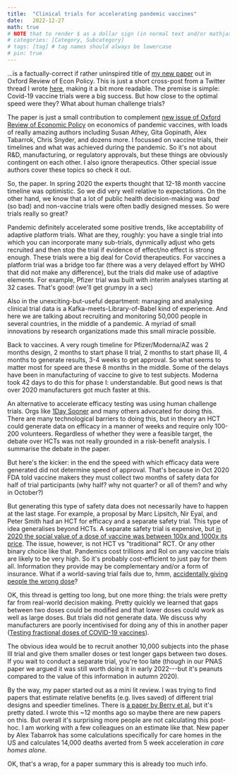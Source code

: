 ```yaml
---
title:  "Clinical trials for accelerating pandemic vaccines"
date:   2022-12-27
math: true 
# NOTE that to render $ as a dollar sign (in normal text and/or mathjax), you need to precede it with a double backslash: \\$
# categories: [Category, Subcategory]
# tags: [tag] # tag names should always be lowercase
# pin: true
---
```


...is a factually-correct if rather uninspired title of [my new paper](https://academic.oup.com/oxrep/article/38/4/797/6896151) out in Oxford Review of Econ Policy. This is just a short cross-post from a Twitter thread I wrote [here](https://twitter.com/vientsek/status/1606593208842059779), making it a bit more readable. The premise is simple: Covid-19 vaccine trials were a big success. But how close to the optimal speed were they? What about human challenge trials? 

The paper is just a small contribution to complement [new issue of Oxford Review of Economic Policy](https://academic.oup.com/oxrep/issue/38/4?browseBy=volume) on economics of pandemic vaccines, with loads of really amazing authors including Susan Athey, Gita Gopinath, Alex Tabarrok, Chris Snyder, and dozens more. I focussed on vaccine trials, their timelines and what was achieved during the pandemic. So it's not about R&D, manufacturing, or regulatory approvals, but these things are obviously contingent on each other. I also ignore therapeutics. Other special issue authors cover these topics so check it out.

So, the paper. In spring 2020 the experts thought that 12-18 month vaccine timeline was optimistic. So we did very well relative to expectations. On the other hand, we know that a lot of public health decision-making was _bad_ (so bad) and non-vaccine trials were often badly designed messes. So were trials really so great?

Pandemic definitely accelerated some positive trends, like acceptability of adaptive platform trials. What are they, roughly: you have a single trial into which you can incorporate many sub-trials, dynmically adjust who gets recruited and then stop the trial if evidence of effect/no effect is strong enough. These trials were a big deal for Covid therapeutics. For vaccines a platform trial was a bridge too far (there was a very delayed effort by WHO that did not make any difference), but the trials did make use of adaptive elements. For example, Pfizer trial was built with interim analyses starting at 32 cases. That's good! (we'll get grumpy in a sec)

Also in the unexciting-but-useful department: managing and analysing clinical trial data is a Kafka-meets-Library-of-Babel kind of experience.  And here we are talking about recruiting and monitoring 50,000 people in several countries, in the middle of a pandemic. A myriad of small innovations by research organizations made this small miracle possible. 

Back to vaccines. A very rough timeline for Pfizer/Moderna/AZ was 2 months design, 2 months to start phase II trial, 2 months to start phase III, 4 months to generate results, 3-4 weeks to get approval. So what seems to matter most for speed are these 8 months in the middle. Some of the delays have been in manufacturing of vaccine to give to test subjects. Moderna took 42 days to do this for phase I: understandable. But good news is that over 2020 manufacturers got much faster at this.

An alternative to accelerate efficacy testing was using human challenge trials. Orgs like [1Day Sooner](https://www.1daysooner.org/) and many others advocated for doing this. There are many technological barriers to doing this, but in theory an HCT could generate data on efficacy in a manner of weeks and require only 100-200 volunteers. Regardless of whether they were a feasible target, the debate over HCTs was not really grounded in a risk-benefit analysis. I summarise the debate in the paper.

But here's the kicker: in the end the speed with which efficacy data were generated did not determine speed of approval. That's because in Oct 2020 FDA told vaccine makers they must collect two months of safety data for half of trial participants (why half? why not quarter? or all of them? and why in October?)

But generating this type of safety data does not necessarily have to happen at the last stage. For example, a proposal by Marc Lipsitch, Nir Eyal, and Peter Smith had an HCT for efficacy and a separate safety trial. This type of idea generalises beyond HCTs. A separate safety trial is expensive, but [in 2020 the social value of a dose of vaccine was between 100x and 1000x its price](https://www.science.org/doi/10.1126/science.abg0889).
The issue, however, is not HCT vs "traditional" RCT. Or any other binary choice like that. Pandemics cost trillions and RoI on any vaccine trials are likely to be very high. So it's probably cost-efficient to just pay for them all. Information they provide may be complementary and/or a form of insurance. What if a world-saving trial fails due to, hmm, [accidentally giving people the wrong dose](https://www.bbc.co.uk/news/health-55086927)? 


 
OK, this thread is getting too long, but one more thing: the trials were pretty far from real-world decision making. Pretty quickly we learned that gaps between two doses could be modified and that lower doses could work as well as large doses. But trials did not generate data. We discuss why manufacturers are poorly incentivised for doing any of this in another paper ([Testing fractional doses of COVID-19 vaccines](https://www.pnas.org/doi/10.1073/pnas.2116932119)).

The obvious idea would be to recruit another 10,000 subjects into the phase III trial and give them smaller doses or test longer gaps between two doses. If you wait to conduct a separate trial, you're too late (though in our PNAS paper we argued it was still worth doing it in early 2022---but it's peanuts compared to the value of this information in autumn 2020).

By the way, my paper started out as a mini lit review. I was trying to find papers that estimate relative benefits (e.g. lives saved) of different trial designs and speedier timelines. There is [a paper by Berry et al.](https://journals.plos.org/plosone/article?id=10.1371/journal.pone.0244418) but it's pretty dated. I wrote this ~12 months ago so maybe there are new papers on this. But overall it's surprising more people are not calculating this post-hoc. I am working with a few colleagues on an estimate like that. New paper by Alex Tabarrok has some calculations specifically for care homes in the US and calculates 14,000 deaths averted from 5 week acceleration _in care homes alone_.

OK, that's a wrap, for a paper summary this is already too much info. 